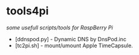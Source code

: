 # tools4pi
*some usefull scripts/tools for RaspBerry Pi*

* [ddnspod.py] - Dynamic DNS by DnsPod.inc
* [tc2pi.sh] - mount/umount Apple TimeCapsule.

